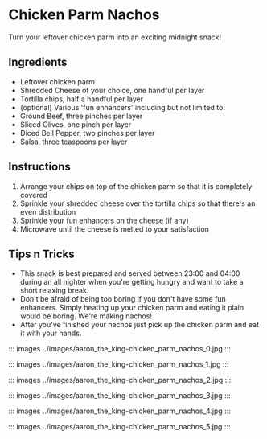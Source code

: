 # Chicken Parm Nachos

Turn your leftover chicken parm into an exciting midnight snack!

## Ingredients

- Leftover chicken parm
- Shredded Cheese of your choice, one handful per layer
- Tortilla chips, half a handful per layer
- (optional) Various 'fun enhancers' including but not limited to:
 - Ground Beef, three pinches per layer
 - Sliced Olives, one pinch per layer
 - Diced Bell Pepper, two pinches per layer
 - Salsa, three teaspoons per layer

## Instructions

1. Arrange your chips on top of the chicken parm so that it is
 completely covered
2. Sprinkle your shredded cheese over the tortilla chips so that
 there's an even distribution
3. Sprinkle your fun enhancers on the cheese (if any)
4. Microwave until the cheese is melted to your satisfaction

## Tips n Tricks

- This snack is best prepared and served between 23:00 and 04:00
 during an all nighter when you're getting hungry and want to take a
 short relaxing break.
- Don't be afraid of being too boring if you don't have some fun
 enhancers. Simply heating up your chicken parm and eating it plain
 would be boring. We're making nachos!
- After you've finished your nachos just pick up the chicken parm and
 eat it with your hands.

::: images
../images/aaron_the_king-chicken_parm_nachos_0.jpg
:::

::: images
../images/aaron_the_king-chicken_parm_nachos_1.jpg
:::

::: images
../images/aaron_the_king-chicken_parm_nachos_2.jpg
:::

::: images
../images/aaron_the_king-chicken_parm_nachos_3.jpg
:::

::: images
../images/aaron_the_king-chicken_parm_nachos_4.jpg
:::

::: images
../images/aaron_the_king-chicken_parm_nachos_5.jpg
:::
